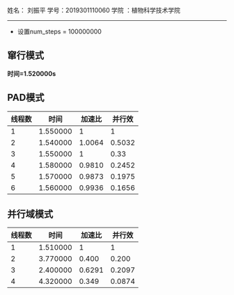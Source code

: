 姓名： 刘振平   学号：2019301110060 学院 ：植物科学技术学院

***



+ 设置num_steps = 100000000

 ## 窜行模式

**时间=1.520000s**

## PAD模式

| 线程数 | 时间     | 加速比 | 并行效 |
| ------ | -------- | ------ | ------ |
| 1      | 1.550000 | 1      | 1      |
| 2      | 1.540000 | 1.0064 | 0.5032 |
| 3      | 1.550000 | 1      | 0.33   |
| 4      | 1.580000 | 0.9810 | 0.2452 |
| 5      | 1.570000 | 0.9873 | 0.1975 |
| 6      | 1.560000 | 0.9936 | 0.1656 |



## 并行域模式

| 线程数 | 时间     | 加速比 | 并行效 |
| ------ | -------- | ------ | ------ |
| 1      | 1.510000 | 1      | 1      |
| 2      | 3.770000 | 0.400  | 0.200  |
| 3      | 2.400000 | 0.6291 | 0.2097 |
| 4      | 4.320000 | 0.349  | 0.0874 |



